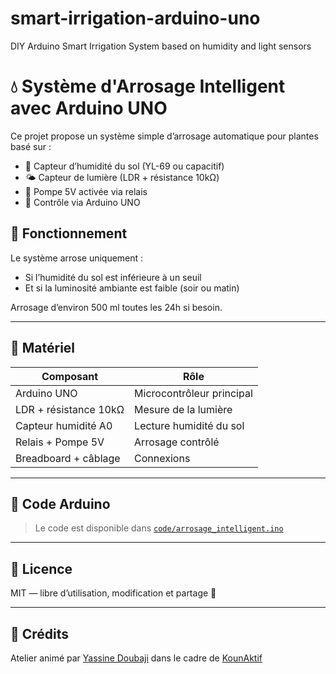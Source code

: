 # smart-irrigation-arduino-uno
DIY Arduino Smart Irrigation System based on humidity and light sensors
# 💧 Système d'Arrosage Intelligent avec Arduino UNO

Ce projet propose un système simple d’arrosage automatique pour plantes basé sur :
- 🌱 Capteur d’humidité du sol (YL-69 ou capacitif)
- 🌤️ Capteur de lumière (LDR + résistance 10kΩ)
- 🔁 Pompe 5V activée via relais
- 🤖 Contrôle via Arduino UNO

## 🧠 Fonctionnement

Le système arrose uniquement :
- Si l’humidité du sol est inférieure à un seuil
- Et si la luminosité ambiante est faible (soir ou matin)

Arrosage d’environ 500 ml toutes les 24h si besoin.

---

## 🧩 Matériel

| Composant              | Rôle                         |
|------------------------|------------------------------|
| Arduino UNO            | Microcontrôleur principal    |
| LDR + résistance 10kΩ  | Mesure de la lumière         |
| Capteur humidité A0    | Lecture humidité du sol      |
| Relais + Pompe 5V      | Arrosage contrôlé            |
| Breadboard + câblage   | Connexions                   |

---

## 🔧 Code Arduino

> Le code est disponible dans [`code/arrosage_intelligent.ino`](https://github.com/douob602/smart-irrigation-arduino-uno/blob/main/kounaktif.ino)

---

## 📜 Licence

MIT — libre d’utilisation, modification et partage 🌿

---

## 🙌 Crédits

Atelier animé par [Yassine Doubaji](https://www.linkedin.com/in/yassinedoubaji/) dans le cadre de [KounAktif](https://www.instagram.com/koun.aktif/)

